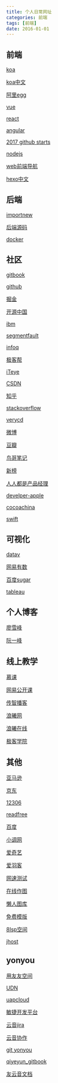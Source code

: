 ```yaml
---
title: 个人日常网址
categories: 前端
tags: [前端]
date: 2016-01-01
---
```

前端
--

[koa]( https://koajs.com/ )

[koa中文]( https://koa.bootcss.com/)

[阿里egg](https://eggjs.org/zh-cn/intro/index.html)

[vue](https://cn.vuejs.org/)

[react](https://reactjs.org/)

[angular](http://www.angularjs.net.cn/)

[2017 github starts]( https://risingstars.js.org/2017/en/ )

[nodejs](http://nodejs.cn/)

[web前端导航](http://www.alloyteam.com/nav/)

[hexo中文](https://hexo.io/zh-cn)

后端
--

[importnew](http://www.importnew.com/)

[后端源码](http://www.iocoder.cn/?vip)

[docker](https://www.docker.com/)

社区
--

[gitbook](http://www.gitbook.com/)

[github](http://github.com/)

[掘金](https://juejin.im)

[开源中国](https://www.oschina.net/)

[ibm](https://www.ibm.com/cn-zh/)

[segmentfault](https://segmentfault.com/)

[infoq](http://www.infoq.com/)

[极客帮](https://www.geekbang.org/)

[iTeye](http://www.iteye.com)

[CSDN](http://www.csdn.net/)

[知乎](http://www.zhihu.com)

[stackoverflow](http://stackoverflow.com/)

[verycd](http://www.verycd.com/)

[微博](http://weibo.com/)

[豆瓣](https://www.douban.com)

[鸟哥笔记](http://www.niaogebiji.com/)

[新榜](http://www.newrank.com)

[人人都是产品经理](http://www.woshipm.com/)

[develper-apple](https://developer.apple.com/)

[cocoachina](http://www.cocoachina.com)

[swift](https://swift.org/)

可视化
---

[datav](https://datav.aliyun.com)

[网易有数](https://bigdata.163yun.com/youdata)

[百度sugar](https://sugar.baidu.com/home)

[tableau](https://www.tableau.com/zh-cn)

个人博客
----

[廖雪峰](https://www.liaoxuefeng.com/)

[阮一峰](http://www.ruanyifeng.com/)

线上教学
----

[慕课](https://www.imooc.com/)

[网易公开课](https://open.163.com/)

[传智播客](http://www.itcast.cn/)

[浪曦网](http://www.langsin.com/)

[浪曦在线](http://bbs.langsin.com/)

[极客学院](http://wiki.jikexueyuan.com)

其他
--

[亚马逊](https://www.amazon.cn)

[京东](http://www.jd.com)

[12306](http://www.12306.cn/)

[readfree](http://readfree.me/)

[百度](http://www.baidu.com)

[小调网](http://www.xiaopian.com/)

[爱奇艺](http://www.iqiyi.com/)

[爱羽客](http://www.aiyuke.com)

[网速测试]( http://app.baidu.com/ada_nettest)

[在线作图](https://www.processon.com/)

[懒人图库](http://www.lanrentuku.com/)

[免费模版](http://www.865171.cn/)

[8Isp空间](http://www.8isp.cn/)

[jhost](http://www.jhost.cn/)

yonyou
------

[用友友空间]( https://ec.yonyoucloud.com/static/home.html#/?qzid=5417 )

[UDN]( http://udn.yyuap.com/portal.php )

[uapcloud](http://uapcloud.yyuap.com)

[敏捷开发平台](http://172.16.50.111/dashboard.action)

[云音jira](http://172.16.50.197:8080)

[云音协作](http://172.16.50.96/pages/viewpage.action?pageId=82716325)

[git yonyou](http://git.yonyou.com/)

[qiyeyun_gitbook](http://qiyeyun.gitbooks.io/)

[友云音文档](http://172.20.8.113:4001/)
